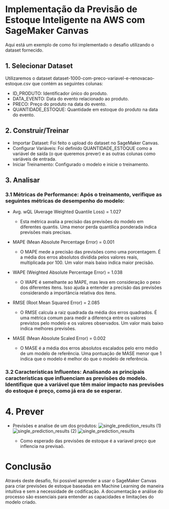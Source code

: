 

# Implementação da Previsão de Estoque Inteligente na AWS com SageMaker Canvas
Aqui está um exemplo de como foi implementado o desafio utilizando o dataset fornecido.

## 1. Selecionar Dataset

Utilizaremos o dataset dataset-1000-com-preco-variavel-e-renovacao-estoque.csv que contém as seguintes colunas:

- ID_PRODUTO: Identificador único do produto.
- DATA_EVENTO: Data do evento relacionado ao produto.
- PRECO: Preço do produto na data do evento.
- QUANTIDADE_ESTOQUE: Quantidade em estoque do produto na data do evento.

  
## 2. Construir/Treinar

- Importar Dataset: Foi feito o upload do dataset no SageMaker Canvas.
- Configurar Variáveis: Foi definido QUANTIDADE_ESTOQUE como a variável de saída (o que queremos prever) e as outras colunas como variáveis de entrada.
- Iniciar Treinamento: Configurado o modelo e inicie o treinamento.


## 3. Analisar

### 3.1 Métricas de Performance: Após o treinamento, verifique as seguintes métricas de desempenho do modelo:

  - Avg. wQL (Average Weighted Quantile Loss) = 1.027
    - Esta métrica avalia a precisão das previsões do modelo em diferentes quantis. Uma menor perda quantílica ponderada indica previsões mais precisas.
      
  - MAPE (Mean Absolute Percentage Error) = 0.001
    - O MAPE mede a precisão das previsões como uma porcentagem. É a média dos erros absolutos dividida pelos valores reais, multiplicada por 100. Um valor mais baixo indica maior precisão.
      
  - WAPE (Weighted Absolute Percentage Error) = 1.038
    - O WAPE é semelhante ao MAPE, mas leva em consideração o peso dos diferentes itens. Isso ajuda a entender a precisão das previsões considerando a importância relativa dos itens.
     
  - RMSE (Root Mean Squared Error) = 2.085
    - O RMSE calcula a raiz quadrada da média dos erros quadrados. É uma métrica comum para medir a diferença entre os valores previstos pelo modelo e os valores observados. Um valor mais baixo indica melhores previsões.
    
  - MASE (Mean Absolute Scaled Error) = 0.002
    - O MASE é a média dos erros absolutos escalados pelo erro médio de um modelo de referência. Uma pontuação de MASE menor que 1 indica que o modelo é melhor do que o modelo de referência.
      
### 3.2 Características Influentes: Analisando as principais características que influenciam as previsões do modelo. Identifique que a variável que têm maior impacto nas previsões do estoque é preço, como já era de se esperar.


# 4. Prever

- Previsões e analise de um dos produtos:
    ![single_prediction_results (1)](https://github.com/user-attachments/assets/4e1343b1-1204-436c-be6d-af24b121d340)
    ![single_prediction_results (2)](https://github.com/user-attachments/assets/f57c02f1-914e-4e75-80f9-6ee57af4939f)
    ![single_prediction_results](https://github.com/user-attachments/assets/8d0b228c-bd07-415c-a44b-09a4558e9f35)


  - Como esperado das previsões de estoque é a variavel preço que inflencia na previsaõ.

  
# Conclusão
Através deste desafio, foi possivel aprender a usar o SageMaker Canvas para criar previsões de estoque baseadas em Machine Learning de maneira intuitiva e sem a necessidade de codificação. A documentação e análise do processo são essenciais para entender as capacidades e limitações do modelo criado.


